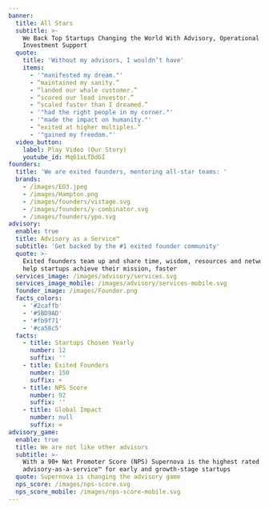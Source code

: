```yaml
---
banner:
  title: All Stars
  subtitle: >-
    We Back Top Startups Changing the World With Advisory, Operational and
    Investment Support
  quote:
    title: 'Without my advisors, I wouldn’t have'
    items:
      - '"manifested my dream."'
      - “maintained my sanity.”
      - “landed our whale customer.”
      - “scored our lead investor.”
      - “scaled faster than I dreamed.”
      - '"had the right people in my corner."'
      - '"made the impact on humanity."'
      - “exited at higher multiples.”
      - '"gained my freedom."'
  video_button:
    label: Play Video (Our Story)
    youtube_id: Mq61xLTDdGI
founders:
  title: 'We are exited founders, mentoring all-star teams: '
  brands:
    - /images/EO3.jpeg
    - /images/Hampton.png
    - /images/founders/vistage.svg
    - /images/founders/y-combinator.svg
    - /images/founders/ypo.svg
advisory:
  enable: true
  title: Advisory as a Service™
  subtitle: 'Get backed by the #1 exited founder community'
  quote: >-
    Exited founders team up and share time, wisdom, resources and networks to
    help startups achieve their mission, faster 
  services_image: /images/advisory/services.svg
  services_image_mobile: /images/advisory/services-mobile.svg
  founder_image: /images/Founder.png
  facts_colors:
    - '#2caffb'
    - '#5BD9AD'
    - '#fb9f71'
    - '#ca58c5'
  facts:
    - title: Startups Chosen Yearly
      number: 12
      suffix: ''
    - title: Exited Founders
      number: 150
      suffix: +
    - title: NPS Score
      number: 92
      suffix: ''
    - title: Global Impact
      number: null
      suffix: ∞
advisory_game:
  enable: true
  title: We are not like other advisors
  subtitle: >-
    With a 90+ Net Promoter Score (NPS) Supernova is the highest rated
    advisory-as-a-service™ for early and growth-stage startups
  quote: Supernova is changing the advisory game
  nps_score: /images/nps-score.svg
  nps_score_mobile: /images/nps-score-mobile.svg
---
```


